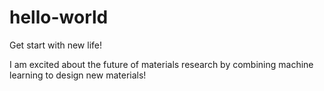 # hello-world
Get start with new life!

I am excited about the future of materials research by combining machine learning to design new materials!
